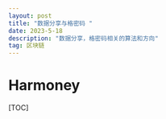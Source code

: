 ```yaml
---
layout: post
title: "数据分享与格密码 "
date: 2023-5-18
description: "数据分享，格密码相关的算法和方向"
tag: 区块链
---   
```


# Harmoney

[TOC]

